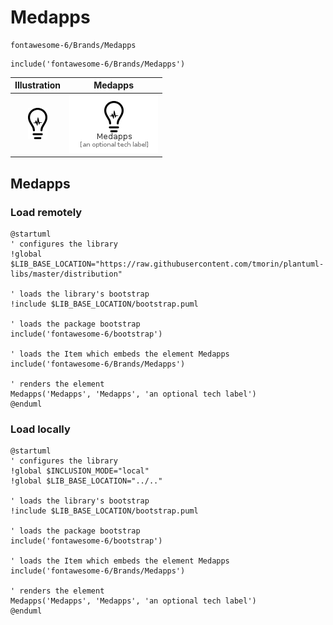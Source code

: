 # Medapps


```text
fontawesome-6/Brands/Medapps
```

```text
include('fontawesome-6/Brands/Medapps')
```



| Illustration | Medapps |
| :---: | :---: |
| ![illustration for Illustration](../../fontawesome-6/Brands/Medapps.png) | ![illustration for Medapps](../../fontawesome-6/Brands/Medapps.Local.png) |




## Medapps

### Load remotely
```plantuml
@startuml
' configures the library
!global $LIB_BASE_LOCATION="https://raw.githubusercontent.com/tmorin/plantuml-libs/master/distribution"

' loads the library's bootstrap
!include $LIB_BASE_LOCATION/bootstrap.puml

' loads the package bootstrap
include('fontawesome-6/bootstrap')

' loads the Item which embeds the element Medapps
include('fontawesome-6/Brands/Medapps')

' renders the element
Medapps('Medapps', 'Medapps', 'an optional tech label')
@enduml
```

### Load locally
```plantuml
@startuml
' configures the library
!global $INCLUSION_MODE="local"
!global $LIB_BASE_LOCATION="../.."

' loads the library's bootstrap
!include $LIB_BASE_LOCATION/bootstrap.puml

' loads the package bootstrap
include('fontawesome-6/bootstrap')

' loads the Item which embeds the element Medapps
include('fontawesome-6/Brands/Medapps')

' renders the element
Medapps('Medapps', 'Medapps', 'an optional tech label')
@enduml
```

